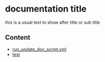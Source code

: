 # documentation title
this is a usual text to show after title or sub title

## Content
- [run_update_doc_script.yml](https://github.com/mursalatul/github-doc-gen/tree/master/run_update_doc_script.yml)
- [test](https://github.com/mursalatul/github-doc-gen/tree/master/test)
